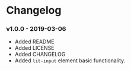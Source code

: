 # Changelog

### v1.0.0 - 2019-03-06
- Added README
- Added LICENSE
- Added CHANGELOG
- Added `lit-input` element basic functionality.